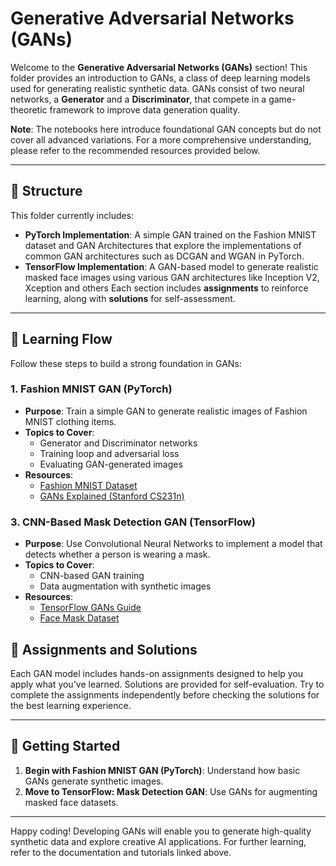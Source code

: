 # Generative Adversarial Networks (GANs)

Welcome to the **Generative Adversarial Networks (GANs)** section! This folder provides an introduction to GANs, a class of deep learning models used for generating realistic synthetic data. GANs consist of two neural networks, a **Generator** and a **Discriminator**, that compete in a game-theoretic framework to improve data generation quality.

**Note**: The notebooks here introduce foundational GAN concepts but do not cover all advanced variations. For a more comprehensive understanding, please refer to the recommended resources provided below.

---

## 📂 Structure

This folder currently includes:
  - **PyTorch Implementation**: A simple GAN trained on the Fashion MNIST dataset and GAN Architectures that explore the implementations of common GAN architectures such as DCGAN and WGAN in PyTorch.
  - **TensorFlow Implementation**: A GAN-based model to generate realistic masked face images using various GAN architectures like Inception V2, Xception and others
Each section includes **assignments** to reinforce learning, along with **solutions** for self-assessment.

---

## 🔗 Learning Flow

Follow these steps to build a strong foundation in GANs:

### 1. **Fashion MNIST GAN (PyTorch)**
- **Purpose**: Train a simple GAN to generate realistic images of Fashion MNIST clothing items.
- **Topics to Cover**:
  - Generator and Discriminator networks
  - Training loop and adversarial loss
  - Evaluating GAN-generated images
- **Resources**:
  - [Fashion MNIST Dataset](https://github.com/zalandoresearch/fashion-mnist)
  - [GANs Explained (Stanford CS231n)](http://cs231n.stanford.edu/reports/2017/pdfs/161.pdf)

### 3. **CNN-Based Mask Detection GAN (TensorFlow)**
- **Purpose**: Use Convolutional Neural Networks to implement a model that detects whether a person is wearing a mask.
- **Topics to Cover**:
  - CNN-based GAN training
  - Data augmentation with synthetic images
- **Resources**:
  - [TensorFlow GANs Guide](https://www.tensorflow.org/tutorials/generative/dcgan)
  - [Face Mask Dataset](https://github.com/X-zhangyang/Real-World-Masked-Face-Dataset)


## 📝 Assignments and Solutions

Each GAN model includes hands-on assignments designed to help you apply what you've learned. Solutions are provided for self-evaluation. Try to complete the assignments independently before checking the solutions for the best learning experience.

---

## 🏁 Getting Started

1. **Begin with Fashion MNIST GAN (PyTorch)**: Understand how basic GANs generate synthetic images.
3. **Move to TensorFlow: Mask Detection GAN**: Use GANs for augmenting masked face datasets.

---

Happy coding! Developing GANs will enable you to generate high-quality synthetic data and explore creative AI applications. For further learning, refer to the documentation and tutorials linked above.

